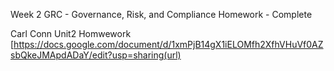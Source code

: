 Week 2 GRC - Governance, Risk, and Compliance Homework - Complete 

Carl Conn Unit2 Homwework [https://docs.google.com/document/d/1xmPjB14gX1iELOMfh2XfhVHuVf0AZsbQkeJMApdADaY/edit?usp=sharing(url)
